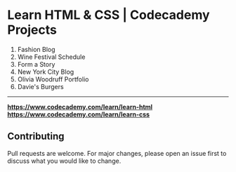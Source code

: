 # Learn HTML & CSS | Codecademy Projects

1. Fashion Blog
2. Wine Festival Schedule
3. Form a Story
4. New York City Blog
5. Olivia Woodruff Portfolio
6. Davie's Burgers
---

**<https://www.codecademy.com/learn/learn-html>**\
**<https://www.codecademy.com/learn/learn-css>**


## Contributing
Pull requests are welcome. For major changes, please open an issue first to discuss what you would like to change.
